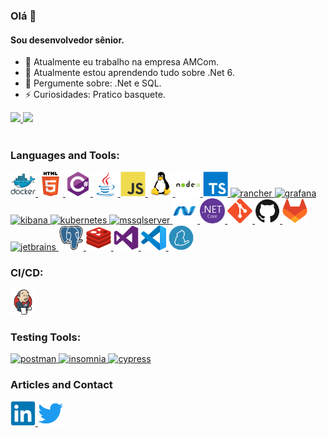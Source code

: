 ### Olá 👋
#### Sou desenvolvedor sênior.

- 🔭 Atualmente eu trabalho na empresa AMCom.
- 🌱 Atualmente estou aprendendo tudo sobre .Net 6.
- 💬 Pergumente sobre: .Net e SQL.
- ⚡ Curiosidades: Pratico basquete.

<div>
	<a href="https://github.com/fernandogroeler">
		<img height="180em" src="https://github-readme-stats.vercel.app/api?username=fernandogroeler&show_icons=true&theme=dracula&include_all_commits=true&count_private=true"/>
		<img height="180em" src="https://github-readme-stats.vercel.app/api/top-langs/?username=fernandogroeler&layout=compact&langs_count=7&theme=dracula"/>
	</a>
</div>

<div style="display: inline_block"><br>
	<h3 align="left">Languages and Tools:</h3>
	<p align="left"> 
		<a href="https://www.docker.com/" target="_blank" rel="noreferrer">
			<img src="https://raw.githubusercontent.com/devicons/devicon/master/icons/docker/docker-original-wordmark.svg" alt="docker" width="40" height="40"/>
		</a>
		<a href="https://www.w3.org/html/" target="_blank" rel="noreferrer">
			<img src="https://raw.githubusercontent.com/devicons/devicon/master/icons/html5/html5-original-wordmark.svg" alt="html5" width="40" height="40"/>
		</a>
		<a href="https://learn.microsoft.com/pt-br/dotnet/csharp/" target="_blank" rel="noreferrer">
			<img src="https://github.com/devicons/devicon/blob/master/icons/csharp/csharp-original.svg" alt="csharp" width="40" height="40"/>
		</a>
		<a href="https://www.java.com" target="_blank" rel="noreferrer">
			<img src="https://raw.githubusercontent.com/devicons/devicon/master/icons/java/java-original.svg" alt="java" width="40" height="40"/>
		</a>
		<a href="https://developer.mozilla.org/en-US/docs/Web/JavaScript" target="_blank" rel="noreferrer">
			<img src="https://raw.githubusercontent.com/devicons/devicon/master/icons/javascript/javascript-original.svg" alt="javascript" width="40" height="40"/>
		</a>
		<a href="https://www.linux.org/" target="_blank" rel="noreferrer">
			<img src="https://raw.githubusercontent.com/devicons/devicon/master/icons/linux/linux-original.svg" alt="linux" width="40" height="40"/>
		</a>
		<a href="https://nodejs.org" target="_blank" rel="noreferrer">
			<img src="https://raw.githubusercontent.com/devicons/devicon/master/icons/nodejs/nodejs-original-wordmark.svg" alt="nodejs" width="40" height="40"/>
		</a>
		<a href="https://www.typescriptlang.org" target=_blank" rel"noreferrer">
			<img alt="typescript" height="40" width="40" src="https://raw.githubusercontent.com/devicons/devicon/master/icons/typescript/typescript-plain.svg"/>
		</a>
		<a href="https://www.rancher.com/" target=_blank" rel"noreferrer">
			<img alt="rancher" height="40" width="40" src="https://rancher.com/docs/img/logo-square.png"/>
		</a>
		<a href="https://grafana.com/" target=_blank" rel"noreferrer">
			<img alt="grafana" height="40" width="40" src="https://cdn.cdnlogo.com/logos/g/64/grafana.svg">
		</a>
		<a href="https://www.elastic.co/kibana" target="_blank" rel="noreferrer">
			<img src="https://www.vectorlogo.zone/logos/elasticco_kibana/elasticco_kibana-icon.svg" alt="kibana" width="40" height="40"/>
		</a>
		<a href="https://kubernetes.io" target="_blank" rel="noreferrer">
			<img src="https://www.vectorlogo.zone/logos/kubernetes/kubernetes-icon.svg" alt="kubernetes" width="40" height="40"/>
		</a>
		<a href="https://www.microsoft.com/pt-br/sql-server/sql-server-2019" target="_blank" rel="noreferrer">
			<img src="https://seeklogo.com/images/M/microsoft-sql-server-logo-96AF49E2B3-seeklogo.com.png" alt="mssqlserver" width="40" height="40"/>
		</a>
		<a href="https://dotnet.microsoft.com/pt-br/" target="_blank" rel="noreferrer">
			<img src="https://github.com/devicons/devicon/blob/master/icons/dot-net/dot-net-original.svg" alt="donet" width="40" height="40"/>
		</a>
		<a href="https://dotnet.microsoft.com/pt-br/" target="_blank" rel="noreferrer">
			<img src="https://github.com/devicons/devicon/blob/master/icons/dotnetcore/dotnetcore-original.svg" alt="dotnetcore" width="40" height="40"/>
		</a>
		<a href="https://git-scm.com/" target="_blank" rel="noreferrer">
			<img src="https://github.com/devicons/devicon/blob/master/icons/git/git-original.svg" alt="git" width="40" height="40"/>
		</a>
		<a href="https://github.com/" target="_blank" rel="noreferrer">
			<img src="https://github.com/devicons/devicon/blob/master/icons/github/github-original.svg" alt="github" width="40" height="40"/>
		</a>
		<a href="https://about.gitlab.com/" target="_blank" rel="noreferrer">
			<img src="https://github.com/devicons/devicon/blob/master/icons/gitlab/gitlab-original.svg" alt="gitlab" width="40" height="40"/>
		</a>
		<a href="https://www.jetbrains.com/rider/" target="_blank" rel="noreferrer">
			<img src="https://seeklogo.com/images/J/jetbrains-rider-logo-BC2E5310DB-seeklogo.com.png" alt="jetbrains" width="40" height="40"/>
		</a>
		<a href="https://www.postgresql.org/" target="_blank" rel="noreferrer">
			<img src="https://github.com/devicons/devicon/blob/master/icons/postgresql/postgresql-original.svg" alt="postgresql" width="40" height="40"/>
		</a>
		<a href="https://redis.io/" target="_blank" rel="noreferrer">
			<img src="https://github.com/devicons/devicon/blob/master/icons/redis/redis-original.svg" alt="redis" width="40" height="40"/>
		</a>
		<a href="https://visualstudio.microsoft.com/pt-br/" target="_blank" rel="noreferrer">
			<img src="https://github.com/devicons/devicon/blob/master/icons/visualstudio/visualstudio-plain.svg" alt="vs" width="40" height="40"/>
		</a>
		<a href="https://visualstudio.microsoft.com/pt-br/" target="_blank" rel="noreferrer">
			<img src="https://github.com/devicons/devicon/blob/master/icons/vscode/vscode-original.svg" alt="vscode" width="40" height="40"/>
		</a>
		<a href="https://classic.yarnpkg.com/lang/en/" target="_blank" rel="noreferrer">
			<img src="https://github.com/devicons/devicon/blob/master/icons/yarn/yarn-original.svg" alt="yarn" width="40" height="40"/>
		</a>
	</p>
</div>

<div>
	<h3 align="left">CI/CD:</h3>
	<a href="https://www.jenkins.io/" target=_blank" rel"noreferrer">
		<img alt="jenkins" height="40" width="40" src="https://github.com/devicons/devicon/blob/master/icons/jenkins/jenkins-original.svg"/>
	</a>
</div>
	
<div>
	<h3 align="left">Testing Tools:</h3>
	<a href="https://www.postman.com/" target=_blank" rel"noreferrer">
		<img alt="postman" height="40" width="40" src="https://www.svgrepo.com/download/354202/postman-icon.svg"/>
	</a>
	<a href="https://insomnia.rest/download" target=_blank" rel"noreferrer">
		<img alt="insomnia" height="40" width="40" src="https://seeklogo.com/images/I/insomnia-logo-A35E09EB19-seeklogo.com.png"/> 
	</a>
	<a href="https://www.cypress.io/" target=_blank" rel"noreferrer">
		<img alt="cypress" height="40" width="40" src="https://asset.brandfetch.io/idIq_kF0rb/idv3zwmSiY.jpeg"/>
	</a>
</div>	

<div> 
<h3 align="left">Articles and Contact</h3>
	<a href="https://www.linkedin.com/in/fernando-groeler-32642960/" target="_blank">
		<img src="https://github.com/devicons/devicon/blob/master/icons/linkedin/linkedin-original.svg" target="_blank" alt="linkedin" width="40" height="40"/>
	</a> 
	<a href="https://twitter.com/FernandoGroeler" target="_blank">
		<img src="https://github.com/devicons/devicon/blob/master/icons/twitter/twitter-original.svg" target="_blank" alt="twitter" width="40" height="40">
	</a> 
</div>
